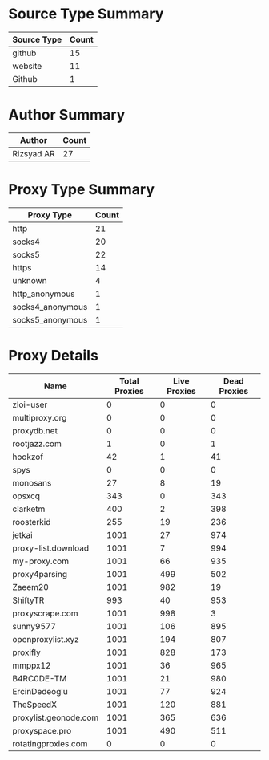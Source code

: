 # Source Type Summary

| Source Type | Count |
|-------------|-------|
| github | 15 |
| website | 11 |
| Github | 1 |


# Author Summary

| Author | Count |
|--------|-------|
| Rizsyad AR | 27 |


# Proxy Type Summary

| Proxy Type | Count |
|------------|-------|
| http | 21 |
| socks4 | 20 |
| socks5 | 22 |
| https | 14 |
| unknown | 4 |
| http_anonymous | 1 |
| socks4_anonymous | 1 |
| socks5_anonymous | 1 |


# Proxy Details

| Name | Total Proxies | Live Proxies | Dead Proxies |
|------|---------------|--------------|---------------|
| zloi-user | 0 | 0 | 0 |
| multiproxy.org | 0 | 0 | 0 |
| proxydb.net | 0 | 0 | 0 |
| rootjazz.com | 1 | 0 | 1 |
| hookzof | 42 | 1 | 41 |
| spys | 0 | 0 | 0 |
| monosans | 27 | 8 | 19 |
| opsxcq | 343 | 0 | 343 |
| clarketm | 400 | 2 | 398 |
| roosterkid | 255 | 19 | 236 |
| jetkai | 1001 | 27 | 974 |
| proxy-list.download | 1001 | 7 | 994 |
| my-proxy.com | 1001 | 66 | 935 |
| proxy4parsing | 1001 | 499 | 502 |
| Zaeem20 | 1001 | 982 | 19 |
| ShiftyTR | 993 | 40 | 953 |
| proxyscrape.com | 1001 | 998 | 3 |
| sunny9577 | 1001 | 106 | 895 |
| openproxylist.xyz | 1001 | 194 | 807 |
| proxifly | 1001 | 828 | 173 |
| mmppx12 | 1001 | 36 | 965 |
| B4RC0DE-TM | 1001 | 21 | 980 |
| ErcinDedeoglu | 1001 | 77 | 924 |
| TheSpeedX | 1001 | 120 | 881 |
| proxylist.geonode.com | 1001 | 365 | 636 |
| proxyspace.pro | 1001 | 490 | 511 |
| rotatingproxies.com | 0 | 0 | 0 |
